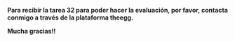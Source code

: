 **Para recibir la tarea 32 para poder hacer la evaluación, por favor, contacta conmigo a través de la plataforma theegg.**

**Mucha gracias!!**